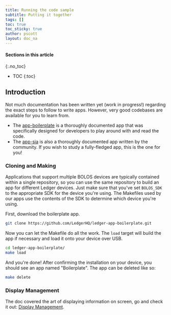 ```yaml
---
title: Running the code sample
subtitle: Putting it together
tags: []
toc: true
toc_sticky: true
author: pscott
layout: doc_na
---
```


#### Sections in this article
{:.no_toc}
* TOC
{:toc}

## Introduction

Not much documentation has been written yet (work in progress!) regarding the exact steps to follow to write apps. However, very good codebases are available for you to learn from.

-   The [app-boilerplate](https://github.com/LedgerHQ/ledger-app-boilerplate.git) is a thoroughly documented app that was specifically designed for developers to play around with and read the code.
-   The [app-sia](https://github.com/LedgerHQ/app-sia.git) is also a thoroughly documented app written by the community. If you wish to study a fully-fledged app, this is the one for you!

### Cloning and Making

Applications that support multiple BOLOS devices are typically contained within a single repository, so you can use the same repository to build an app for different Ledger devices. Just make sure that you've set `BOLOS_SDK` to the appropriate SDK for the device you're using. The Makefiles used by our apps use the contents of the SDK to determine which device you're using.

First, download the boilerplate app.

```bash
git clone https://github.com/LedgerHQ/ledger-app-boilerplate.git
```

Now you can let the Makefile do all the work. The `load` target will build the app if necessary and load it onto your device over USB.

```bash
cd ledger-app-boilerplate/
make load
```

And you're done! After confirming the installation on your device, you should see an app named "Boilerplate". The app can be deleted like so:

```bash
make delete
```

### Display Management

The doc covered the art of displaying information on screen, go and check it out: [Display Management](../u_display_management).

